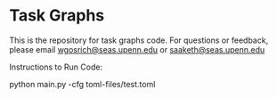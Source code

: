 # Task Graphs

This is the repository for task graphs code. For questions or feedback, please email wgosrich@seas.upenn.edu or saaketh@seas.upenn.edu

Instructions to Run Code:

python main.py -cfg toml-files/test.toml 
